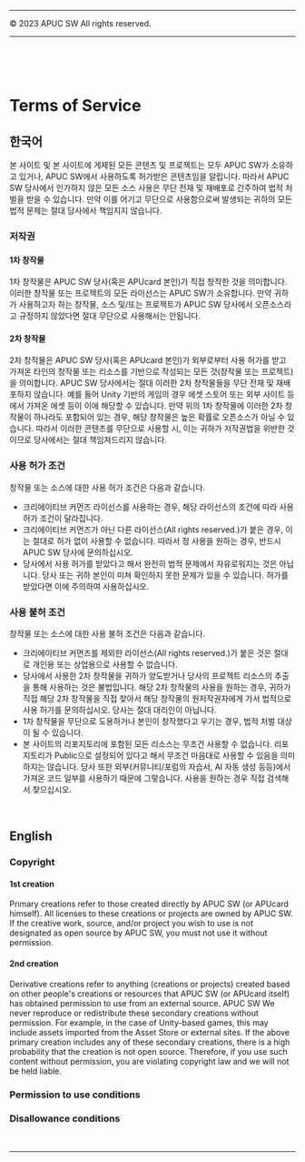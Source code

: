 ***
© 2023 APUC SW All rights reserved.
***
<br>
<br>
<br>

# Terms of Service

## 한국어
본 사이트 및 본 사이트에 게제된 모든 콘텐츠 및 프로젝트는 모두 APUC SW가 소유하고 있거나, APUC SW에서 사용하도록 허가받은 콘텐츠임을 알립니다. 따라서 APUC SW 당사에서 인가하지 않은 모든 소스 사용은 무단 전재 및 재배포로 간주하여 법적 처벌을 받을 수 있습니다. 만약 이를 어기고 무단으로 사용함으로써 발생되는 귀하의 모든 법적 문제는 절대 당사에서 책임지지 않습니다.

### 저작권

#### **1차 창작물**
1차 창작물은 APUC SW 당사(혹은 APUcard 본인)가 직접 창작한 것을 의미합니다. 이러한 창작물 또는 프로젝트의 모든 라이선스는 APUC SW가 소유합니다. 만약 귀하가 사용하고자 하는 창작물, 소스 및/또는 프로젝트가 APUC SW 당사에서 오픈소스라고 규정하지 않았다면 절대 무단으로 사용해서는 안됩니다.

#### **2차 창작물**
2차 창작물은 APUC SW 당사(혹은 APUcard 본인)가 외부로부터 사용 허가를 받고 가져온 타인의 창작물 또는 리소스를 기반으로 작성되는 모든 것(창작물 또는 프로젝트)을 의미합니다. APUC SW 당사에서는 절대 이러한 2차 창작물들을 무단 전재 및 재배포하지 않습니다. 예를 들어 Unity 기반의 게임의 경우 에셋 스토어 또는 외부 사이트 등에서 가져온 에셋 등이 이에 해당할 수 있습니다. 만약 위의 1차 창작물에 이러한 2차 창작물이 하나라도 포함되어 있는 경우, 해당 창작물은 높은 확률로 오픈소스가 아닐 수 있습니다. 따라서 이러한 콘텐츠를 무단으로 사용할 시, 이는 귀하가 저작권법을 위반한 것이므로 당사에서는 절대 책임져드리지 않습니다.

### 사용 허가 조건
창작물 또는 소스에 대한 사용 허가 조건은 다음과 같습니다.

- 크리에이티브 커먼즈 라이선스를 사용하는 경우, 해당 라이선스의 조건에 따라 사용 허가 조건이 달라집니다.
- 크리에이티브 커먼즈가 아닌 다른 라이선스(All rights reserved.)가 붙은 경우, 이는 절대로 허가 없이 사용할 수 없습니다. 따라서 정 사용을 원하는 경우, 반드시 APUC SW 당사에 문의하십시오.
- 당사에서 사용 허가를 받았다고 해서 완전히 법적 문제에서 자유로워지는 것은 아닙니다. 당사 또는 귀하 본인이 미쳐 확인하지 못한 문제가 있을 수 있습니다. 허가를 받았다면 이에 주의하여 사용하십시오.

### 사용 불허 조건
창작물 또는 소스에 대한 사용 불허 조건은 다음과 같습니다.

- 크리에이티브 커먼즈를 제외한 라이선스(All rights reserved.)가 붙은 것은 절대로 개인용 또는 상업용으로 사용할 수 없습니다.
- 당사에서 사용한 2차 창작물을 귀하가 양도받거나 당사의 프로젝트 리소스의 추출을 통해 사용하는 것은 불법입니다. 해당 2차 창작물의 사용을 원하는 경우, 귀하가 직접 해당 2차 창작물을 직접 찾아서 해당 창작물의 원저작권자에게 가서 법적으로 사용 허가를 문의하십시오. 당사는 절대 대리인이 아닙니다.
- 1차 창작물을 무단으로 도용하거나 본인이 창작했다고 우기는 경우, 법적 처벌 대상이 될 수 있습니다.
- 본 사이트의 리포지토리에 포함된 모든 리소스는 무조건 사용할 수 없습니다. 리포지토리가 Public으로 설정되어 있다고 해서 무조건 마음대로 사용할 수 있음을 의미하지는 않습니다. 당사 또한 외부(커뮤니티/포럼의 자습서, AI 자동 생성 등등)에서 가져온 코드 일부를 사용하기 때문에 그렇습니다. 사용을 원하는 경우 직접 검색해서 찾으십시오.

<br>

## English

### Copyright

#### **1st creation**
Primary creations refer to those created directly by APUC SW (or APUcard himself). All licenses to these creations or projects are owned by APUC SW. If the creative work, source, and/or project you wish to use is not designated as open source by APUC SW, you must not use it without permission.

#### **2nd creation**
Derivative creations refer to anything (creations or projects) created based on other people's creations or resources that APUC SW (or APUcard itself) has obtained permission to use from an external source. APUC SW We never reproduce or redistribute these secondary creations without permission. For example, in the case of Unity-based games, this may include assets imported from the Asset Store or external sites. If the above primary creation includes any of these secondary creations, there is a high probability that the creation is not open source. Therefore, if you use such content without permission, you are violating copyright law and we will not be held liable.

### Permission to use conditions

### Disallowance conditions

<br>

---